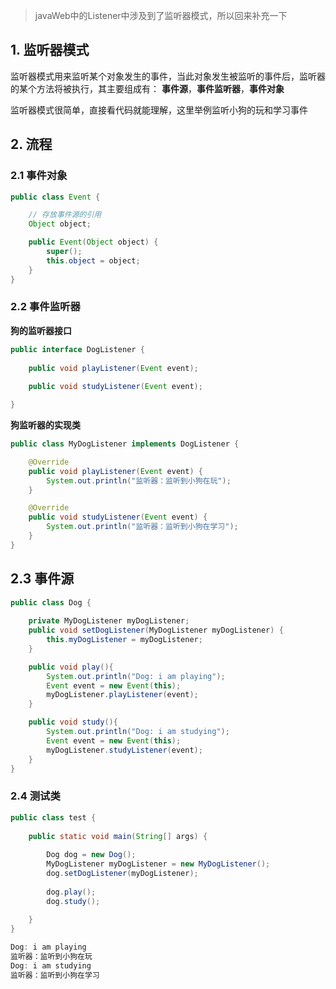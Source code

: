 > javaWeb中的Listener中涉及到了监听器模式，所以回来补充一下





## 1. 监听器模式

监听器模式用来监听某个对象发生的事件，当此对象发生被监听的事件后，监听器的某个方法将被执行，其主要组成有： **事件源**，**事件监听器**，**事件对象**



监听器模式很简单，直接看代码就能理解，这里举例监听小狗的玩和学习事件





## 2. 流程





### 2.1 事件对象

```java
public class Event {

	// 存放事件源的引用
	Object object;

	public Event(Object object) {
		super();
		this.object = object;
	}
}
```









### 2.2 事件监听器



**狗的监听器接口**

```java
public interface DogListener {
	
	public void playListener(Event event);
	
	public void studyListener(Event event);

}
```



**狗监听器的实现类**

```java
public class MyDogListener implements DogListener {

	@Override
	public void playListener(Event event) {
		System.out.println("监听器：监听到小狗在玩");
	}

	@Override
	public void studyListener(Event event) {
		System.out.println("监听器：监听到小狗在学习");
	}
}
```













## 2.3 事件源

```java
public class Dog {
	
	private MyDogListener myDogListener;
	public void setDogListener(MyDogListener myDogListener) {
		this.myDogListener = myDogListener;
	}

	public void play(){
		System.out.println("Dog: i am playing");
		Event event = new Event(this);
		myDogListener.playListener(event);
	}

	public void study(){
		System.out.println("Dog: i am studying");
		Event event = new Event(this);
		myDogListener.studyListener(event);
	}
}
```









### 2.4 测试类

```java
public class test {
	
	public static void main(String[] args) {
		
		Dog dog = new Dog();
		MyDogListener myDogListener = new MyDogListener();
		dog.setDogListener(myDogListener);
		
		dog.play();
		dog.study();
		
	}
}
```

```java
Dog: i am playing
监听器：监听到小狗在玩
Dog: i am studying
监听器：监听到小狗在学习
```



